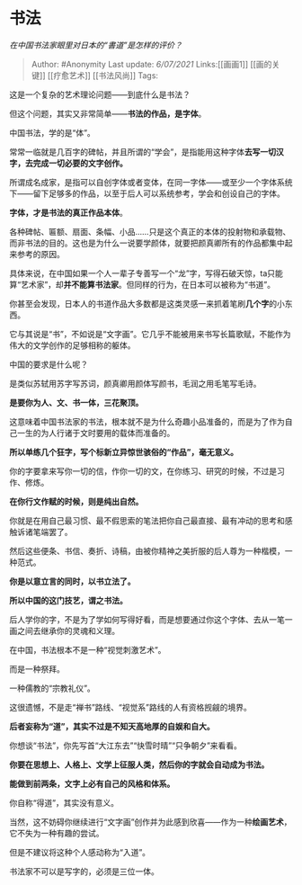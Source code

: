 # 书法
*在中国书法家眼里对日本的“書道”是怎样的评价？*

  > Author: #Anonymity
> Last update: *6/07/2021*
> Links:[[画画1]] [[画的关键]] [[疗愈艺术]] [[书法风尚]]
> Tags:

这是一个复杂的艺术理论问题——到底什么是书法？

但这个问题，其实又非常简单——**书法的作品，是字体**。

中国书法，学的是“体”。

常常一临就是几百字的碑帖，并且所谓的“学会”，是指能用这种字体**去写一切汉字，去完成一切必要的文字创作。**

所谓成名成家，是指可以自创字体或者变体，在同一字体——或至少一个字体系统下——留下足够多的作品，以至于后人可以系统参考，学会和创设自己的字体。

**字体，才是书法的真正作品本体**。

各种碑帖、匾额、扇面、条幅、小品……只是这个真正的本体的投射物和承载物、而非书法的目的。这也是为什么一说要学颜体，就要把颜真卿所有的作品都集中起来参考的原因。

具体来说，在中国如果一个人一辈子专善写一个“龙”字，写得石破天惊，ta只能算“艺术家”，却**并不能算书法家**。但同样的行为，在日本可以被称为“书道”。

你甚至会发现，日本人的书道作品大多数都是这类灵感一来抓着笔刷**几个字**的小东西。

它与其说是“书”，不如说是“文字画”。它几乎不能被用来书写长篇歌赋，不能作为伟大的文学创作的足够相称的躯体。

中国的要求是什么呢？

是类似苏轼用苏字写苏词，颜真卿用颜体写颜书，毛润之用毛笔写毛诗。

**是要你为人、文、书一体，三花聚顶。**

这意味着中国书法家的书法，根本就不是为什么奇趣小品准备的，而是为了作为自己一生的为人行诸于文时要用的载体而准备的。

**所以单练几个狂字，写个标新立异惊世骇俗的“作品”，毫无意义。**

你的字要拿来写你一切的信，作你一切的文，在你练习、研究的时候，不过是习作、修炼。

**在你行文作赋的时候，则是纯出自然。**

你就是在用自己最习惯、最不假思索的笔法把你自己最直接、最有冲动的思考和感触诉诸笔端罢了。

然后这些便条、书信、奏折、诗稿，由被你精神之美折服的后人尊为一种楷模，一种范式。

**你是以意立言的同时，以书立法了。**

**所以中国的这门技艺，谓之书法。**

后人学你的字，不是为了学如何写得好看，而是想要通过你这个字体、去从一笔一画之间去继承你的灵魂和义理。

在中国，书法根本不是一种“视觉刺激艺术”。

而是一种祭拜。

一种儒教的“宗教礼仪”。

这很遗憾，不是走“禅书”路线、“视觉系”路线的人有资格觊觎的境界。

**后者妄称为“道”，其实不过是不知天高地厚的自娱和自大。**

你想谈“书法”，你先写首“大江东去”“快雪时晴”“只争朝夕”来看看。

**你要在思想上、人格上、文学上征服人类，然后你的字就会自动成为书法。**

**能做到前两条，文字上必有自己的风格和体系。**

你自称“得道”，其实没有意义。

当然，这不妨碍你继续进行“文字画”创作并为此感到欣喜——作为一种**绘画艺术**，它不失为一种有趣的尝试。

但是不建议将这种个人感动称为“入道”。

书法家不可以是写字的，必须是三位一体。
